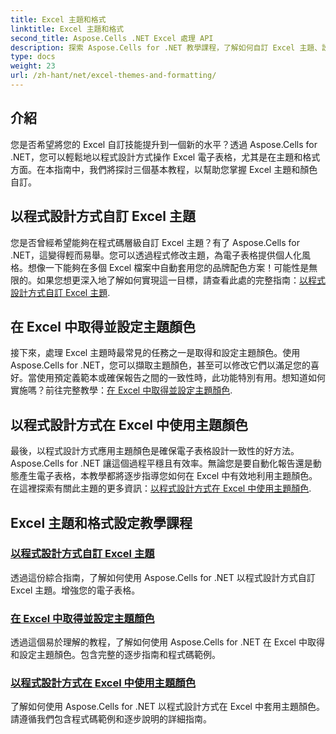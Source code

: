 ```yaml
---
title: Excel 主題和格式
linktitle: Excel 主題和格式
second_title: Aspose.Cells .NET Excel 處理 API
description: 探索 Aspose.Cells for .NET 教學課程，了解如何自訂 Excel 主題、設定主題顏色以及以程式設計方式利用主題顏色。增強您的 Excel 技能。
type: docs
weight: 23
url: /zh-hant/net/excel-themes-and-formatting/
---
```

## 介紹

您是否希望將您的 Excel 自訂技能提升到一個新的水平？透過 Aspose.Cells for .NET，您可以輕鬆地以程式設計方式操作 Excel 電子表格，尤其是在主題和格式方面。在本指南中，我們將探討三個基本教程，以幫助您掌握 Excel 主題和顏色自訂。

## 以程式設計方式自訂 Excel 主題

您是否曾經希望能夠在程式碼層級自訂 Excel 主題？有了 Aspose.Cells for .NET，這變得輕而易舉。您可以透過程式修改主題，為電子表格提供個人化風格。想像一下能夠在多個 Excel 檔案中自動套用您的品牌配色方案！可能性是無限的。如果您想更深入地了解如何實現這一目標，請查看此處的完整指南：[以程式設計方式自訂 Excel 主題](./customizing-excel-themes/).

## 在 Excel 中取得並設定主題顏色

接下來，處理 Excel 主題時最常見的任務之一是取得和設定主題顏色。使用 Aspose.Cells for .NET，您可以擷取主題顏色，甚至可以修改它們以滿足您的喜好。當使用預定義範本或確保報告之間的一致性時，此功能特別有用。想知道如何實施嗎？前往完整教學：[在 Excel 中取得並設定主題顏色](./getting-and-setting-theme-colors/).

## 以程式設計方式在 Excel 中使用主題顏色

最後，以程式設計方式應用主題顏色是確保電子表格設計一致性的好方法。 Aspose.Cells for .NET 讓這個過程平穩且有效率。無論您是要自動化報告還是動態產生電子表格，本教學都將逐步指導您如何在 Excel 中有效地利用主題顏色。在這裡探索有關此主題的更多資訊：[以程式設計方式在 Excel 中使用主題顏色](./utilizing-theme-colors/).

## Excel 主題和格式設定教學課程
### [以程式設計方式自訂 Excel 主題](./customizing-excel-themes/)
透過這份綜合指南，了解如何使用 Aspose.Cells for .NET 以程式設計方式自訂 Excel 主題。增強您的電子表格。
### [在 Excel 中取得並設定主題顏色](./getting-and-setting-theme-colors/)
透過這個易於理解的教程，了解如何使用 Aspose.Cells for .NET 在 Excel 中取得和設定主題顏色。包含完整的逐步指南和程式碼範例。
### [以程式設計方式在 Excel 中使用主題顏色](./utilizing-theme-colors/)
了解如何使用 Aspose.Cells for .NET 以程式設計方式在 Excel 中套用主題顏色。請遵循我們包含程式碼範例和逐步說明的詳細指南。